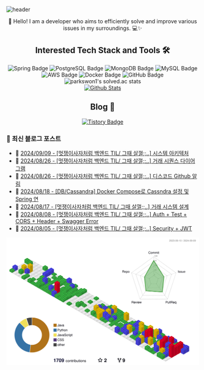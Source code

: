 ![header](https://capsule-render.vercel.app/api?type=waving&color=gradient&height=250&fontSize=40&fontAlignY=40&animation=fadeIn&text=Server%20down%3F%20Must%20be%20cosmic%20rays%20☄️)

<div align="center">
  👋 Hello! I am a developer who aims to efficiently solve and improve various issues in my surroundings. 💻✨
</div>

## <div align="center">Interested Tech Stack and Tools 🛠️</div>

<div align="center">
  <img src="https://img.shields.io/badge/Spring-6DB33F?style=flat&logo=Spring&logoColor=white" alt="Spring Badge"/>
  <img src="https://img.shields.io/badge/PostgreSQL-336791?style=flat&logo=PostgreSQL&logoColor=white" alt="PostgreSQL Badge"/>
  <img src="https://img.shields.io/badge/MongoDB-47A248?style=flat&logo=MongoDB&logoColor=white" alt="MongoDB Badge"/>
  <img src="https://img.shields.io/badge/MySQL-4479A1?style=flat&logo=MySQL&logoColor=white" alt="MySQL Badge"/>
  <img src="https://img.shields.io/badge/AWS-232F3E?style=flat&logo=Amazon-AWS&logoColor=white" alt="AWS Badge"/>
  <img src="https://img.shields.io/badge/Docker-2496ED?style=flat&logo=Docker&logoColor=white" alt="Docker Badge"/>
  <img src="https://img.shields.io/badge/GitHub-181717?style=flat&logo=GitHub&logoColor=white" alt="GitHub Badge"/>
</div>

<div align="center">
  <img src="https://github-readme-solvedac.hyp3rflow.vercel.app/api/?handle=parkswon1" alt="parkswon1's solved.ac stats"/>
</div>

<div align="center">
  <a href="https://www.codenary.co.kr/user-profile/detail/%EB%B0%95%EC%84%9D%EC%9B%90?github_ride=true&utm_source=github">
    <img src="https://www.codenary.co.kr/widget/github/api?username=%EB%B0%95%EC%84%9D%EC%9B%90" alt="Github Stats">
  </a>
</div>

## <div align="center">Blog 🌱</div>
<div align="center">
  <a href="https://naturecancoding.tistory.com/">
    <img src="https://img.shields.io/badge/Tistory-000000?style=flat&logo=tistory&logoColor=white" alt="Tistory Badge"/>
  </a>
</div>

<!-- START_CUSTOM_SECTION -->

<!-- START_CUSTOM_SECTION -->
### 📝 최신 블로그 포스트

- 📰 [2024/09/09 - [멋쟁이사자처럼 백엔드 TIL/ 그때 살껄;;..] 시스템 아키텍처](https://naturecancoding.tistory.com/129)
- 📰 [2024/08/26 - [멋쟁이사자처럼 백엔드 TIL/ 그때 살껄;;..] 거래 시퀀스 다이어그램](https://naturecancoding.tistory.com/128)
- 📰 [2024/08/26 - [멋쟁이사자처럼 백엔드 TIL/ 그때 살껄;;..] 디스코드 Github 알림](https://naturecancoding.tistory.com/127)
- 📰 [2024/08/18 - [DB/Cassandra] Docker Compose로 Cassndra 설정 및 Spring 연](https://naturecancoding.tistory.com/126)
- 📰 [2024/08/17 - [멋쟁이사자처럼 백엔드 TIL/ 그때 살껄;;..] 거래 시스템 설계](https://naturecancoding.tistory.com/125)
- 📰 [2024/08/08 - [멋쟁이사자처럼 백엔드 TIL/ 그때 살껄;;..] Auth + Test + CORS + Header + Swagger Error](https://naturecancoding.tistory.com/124)
- 📰 [2024/08/05 - [멋쟁이사자처럼 백엔드 TIL/ 그때 살껄;;..] Security + JWT](https://naturecancoding.tistory.com/123)

<!-- END_CUSTOM_SECTION -->
<!-- END_CUSTOM_SECTION -->

<!-- 3D 잔디 -->
![3D 잔디](./profile-3d-contrib/profile-gitblock.svg)
